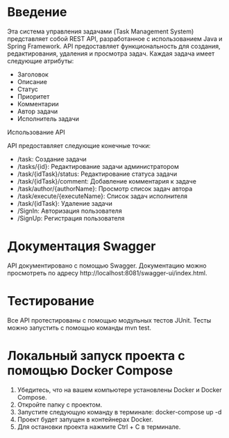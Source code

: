 # Введение

Эта система управления задачами (Task Management System) представляет собой REST API, разработанное с использованием Java и Spring Framework. API предоставляет функциональность для создания, редактирования, удаления и просмотра задач. Каждая задача имеет следующие атрибуты:

* Заголовок
* Описание
* Статус
* Приоритет
* Комментарии
* Автор задачи
* Исполнитель задачи

Использование API

API предоставляет следующие конечные точки:

* /task: Создание задачи
* /tasks/{id}: Редактирование задачи администратором
* /task/{idTask}/status: Редактирование статуса задачи
* /task/{idTask}/comment: Добавление комментария к задаче
* /task/author/{authorName}: Просмотр список задач автора
* /task/execute/{executeName}: Список задач исполнителя
* /task/{idTask}: Удаление задачи
* /SignIn: Авторизация пользователя
* /SignUp: Регистрация пользователя


# Документация Swagger

API документировано с помощью Swagger. Документацию можно просмотреть по адресу http://localhost:8081/swagger-ui/index.html.

# Тестирование

Все API протестированы с помощью модульных тестов JUnit. Тесты можно запустить с помощью команды mvn test.

# Локальный запуск проекта с помощью Docker Compose

1. Убедитесь, что на вашем компьютере установлены Docker и Docker Compose.
2. Откройте папку с проектом.
3. Запустите следующую команду в терминале:
 docker-compose up -d
4. Проект будет запущен в контейнерах Docker.
5. Для остановки проекта нажмите Ctrl + C в терминале.
